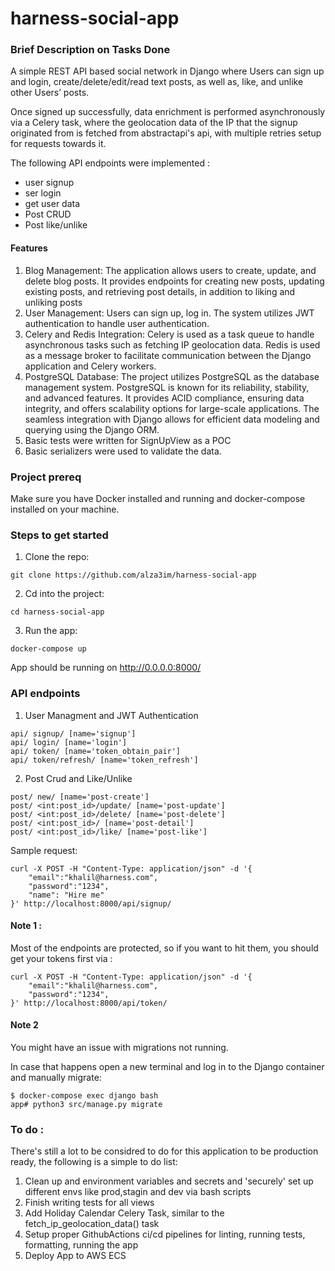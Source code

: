 # harness-social-app

### Brief Description on Tasks Done

A simple REST API based social network in Django where Users can sign up and login, create/delete/edit/read text posts, as well as, like, and unlike other Users’ posts. 

Once signed up successfully, data enrichment is performed asynchronously via a Celery task, where the geolocation data of the IP that the signup originated from is fetched from abstractapi's api, with multiple retries setup for requests towards it.


The following API endpoints were implemented :  
-  user signup
-  ser login
-  get user data
-  Post CRUD
-  Post like/unlike 


#### Features
1. Blog Management: The application allows users to create, update, and delete blog posts. It provides endpoints for creating new posts, updating existing posts, and retrieving post details, in addition to liking and unliking posts
2. User Management: Users can sign up, log in. The system utilizes JWT authentication to handle user authentication.
3. Celery and Redis Integration: Celery is used as a task queue to handle asynchronous tasks such as fetching IP geolocation data. Redis is used as a message broker to facilitate communication between the Django application and Celery workers.
4. PostgreSQL Database: The project utilizes PostgreSQL as the database management system. PostgreSQL is known for its reliability, stability, and advanced features. It provides ACID compliance, ensuring data integrity, and offers scalability options for large-scale applications. The seamless integration with Django allows for efficient data modeling and querying using the Django ORM.
5. Basic tests were written for SignUpView as a POC
6. Basic serializers were used to validate the data.


### Project prereq

Make sure you have Docker installed and running and docker-compose installed on your machine.


### Steps to get started
1. Clone the repo:
```
git clone https://github.com/alza3im/harness-social-app
```

2. Cd into the project:
```
cd harness-social-app 
```

3. Run the app:
```
docker-compose up
```
App should be running on http://0.0.0.0:8000/


### API endpoints

1. User Managment and JWT Authentication
```
api/ signup/ [name='signup']
api/ login/ [name='login']
api/ token/ [name='token_obtain_pair']
api/ token/refresh/ [name='token_refresh']

```
2. Post Crud and Like/Unlike
```
post/ new/ [name='post-create']
post/ <int:post_id>/update/ [name='post-update']
post/ <int:post_id>/delete/ [name='post-delete']
post/ <int:post_id>/ [name='post-detail']
post/ <int:post_id>/like/ [name='post-like']

```


Sample request: 

```
curl -X POST -H "Content-Type: application/json" -d '{
    "email":"khalil@harness.com",
    "password":"1234",
    "name": "Hire me"
}' http://localhost:8000/api/signup/
```


#### Note 1 :
Most of the endpoints are protected, so if you want to hit them, you should get your tokens first via :

```
curl -X POST -H "Content-Type: application/json" -d '{
    "email":"khalil@harness.com",
    "password":"1234",
}' http://localhost:8000/api/token/
```


#### Note 2

You might have an issue with migrations not running.

In case that happens open a new terminal and log in to the Django container and manually migrate:

```
$ docker-compose exec django bash
app# python3 src/manage.py migrate
```

### To do :

There's still a lot to be considred to do for this application to be production ready, 
the following is a simple to do list:

1. Clean up and environment variables and secrets and 'securely' set up different envs like prod,stagin and dev via bash scripts
2. Finish writing tests for all views
3. Add Holiday Calendar Celery Task, similar to the fetch_ip_geolocation_data() task
4. Setup proper GithubActions ci/cd pipelines for linting, running tests, formatting, running the app
5. Deploy App to AWS ECS
